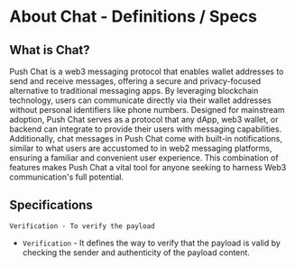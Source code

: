 # About Chat - Definitions / Specs

## What is Chat?

Push Chat is a web3 messaging protocol that enables wallet addresses to send and receive messages, offering a secure and privacy-focused alternative to traditional messaging apps. By leveraging blockchain technology, users can communicate directly via their wallet addresses without personal identifiers like phone numbers. Designed for mainstream adoption, Push Chat serves as a protocol that any dApp, web3 wallet, or backend can integrate to provide their users with messaging capabilities. Additionally, chat messages in Push Chat come with built-in notifications, similar to what users are accustomed to in web2 messaging platforms, ensuring a familiar and convenient user experience. This combination of features makes Push Chat a vital tool for anyone seeking to harness Web3 communication's full potential.

## Specifications

```
Verification - To verify the payload
```

* `Verification` - It defines the way to verify that the payload is valid by checking the sender and authenticity of the payload content.